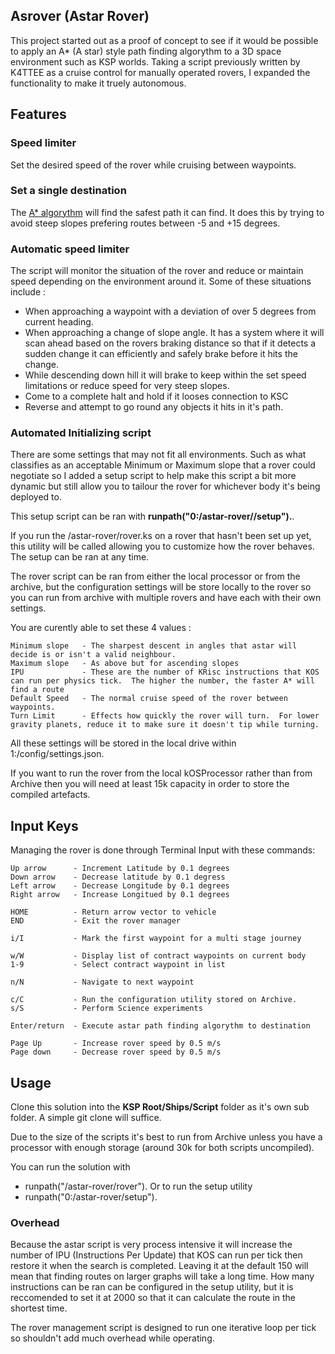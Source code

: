 ## Asrover (Astar Rover)

This project started out as a proof of concept to see if it would be possible to apply an A* (A star) style path finding algorythm to a 3D space environment such as KSP worlds.  Taking a script previously written by K4TTEE as a cruise control for manually operated rovers, I expanded the functionality to make it truely autonomous.

## Features

### Speed limiter
Set the desired speed of the rover while cruising between waypoints.

### Set a single destination
The [A* algorythm](https://en.wikipedia.org/wiki/A*_search_algorithm) will find the safest path it can find.  It does this by trying to avoid steep slopes prefering routes between -5 and +15 degrees.

### Automatic speed limiter

The script will monitor the situation of the rover and reduce or maintain speed depending on the environment around it.  Some of these situations include :

* When approaching a waypoint with a deviation of over 5 degrees from current heading.
* When approaching a change of slope angle.  It has a system where it will scan ahead based on the rovers braking distance so that if it detects a sudden change it can efficiently and safely brake before it hits the change.
* While descending down hill it will brake to keep within the set speed limitations or reduce speed for very steep slopes.
* Come to a complete halt and hold if it looses connection to KSC
* Reverse and attempt to go round any objects it hits in it's path.

### Automated Initializing script

There are some settings that may not fit all environments.  Such as what classifies as an acceptable Minimum or Maximum slope that a rover could negotiate so I added a setup script to help make this script a bit more dynamic but still allow you to tailour the rover for whichever body it's being deployed to.

This setup script can be ran with **runpath("0:/astar-rover//setup").**.  

If you run the /astar-rover/rover.ks on a rover that hasn't been set up yet, this utility will be called allowing you to customize how the rover behaves.  The setup can be ran at any time.

The rover script can be ran from either the local processor or from the archive, but the configuration settings will be store locally to the rover so you can run from archive with multiple rovers and have each with their own settings.

You are curently able to set these 4 values :

    Minimum slope   - The sharpest descent in angles that astar will decide is or isn't a valid neighbour.
    Maximum slope   - As above but for ascending slopes
    IPU             - These are the number of KRisc instructions that KOS can run per physics tick.  The higher the number, the faster A* will find a route
    Default Speed   - The normal cruise speed of the rover between waypoints.
    Turn Limit      - Effects how quickly the rover will turn.  For lower gravity planets, reduce it to make sure it doesn't tip while turning.

All these settings will be stored in the local drive within 1:/config/settings.json.

If you want to run the rover from the local kOSProcessor rather than from Archive then you will need at least 15k capacity in order to store the compiled artefacts.

## Input Keys

Managing the rover is done through Terminal Input with these commands:

    Up arrow      - Increment Latitude by 0.1 degrees
    Down arrow    - Decrease latitude by 0.1 degress
    Left arrow    - Decrease Longitude by 0.1 degrees
    Right arrow   - Increase Longitued by 0.1 degrees

    HOME          - Return arrow vector to vehicle
    END           - Exit the rover manager

    i/I           - Mark the first waypoint for a multi stage journey

    w/W           - Display list of contract waypoints on current body
    1-9           - Select contract waypoint in list

    n/N           - Navigate to next waypoint

    c/C           - Run the configuration utility stored on Archive.
    s/S           - Perform Science experiments

    Enter/return  - Execute astar path finding algorythm to destination

    Page Up       - Increase rover speed by 0.5 m/s
    Page down     - Decrease rover speed by 0.5 m/s

## Usage

Clone this solution into the **KSP Root/Ships/Script** folder as it's own sub folder.  A simple git clone will suffice.

Due to the size of the scripts it's best to run from Archive unless you have a processor with enough storage (around 30k for both scripts uncompiled).

You can run the solution with
* runpath("/astar-rover/rover").
Or to run the setup utility
* runpath("0:/astar-rover/setup").

### Overhead

Because the astar script is very process intensive it will increase the number of IPU (Instructions Per Update) that KOS can run per tick then restore it when the search is completed.  Leaving it at the default 150 will mean that finding routes on larger graphs will take a long time.  How many instructions can be ran can be configured in the setup utility, but it is reccomended to set it at 2000 so that it can calculate the route in the shortest time.

The rover management script is designed to run one iterative loop per tick so shouldn't add much overhead while operating.
